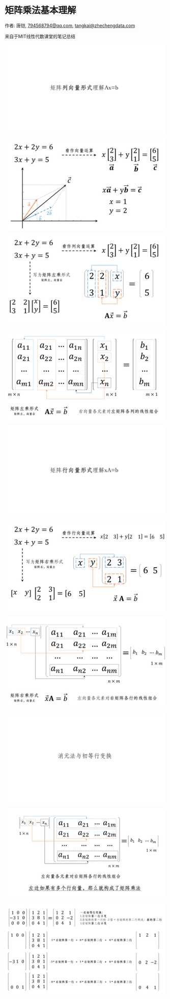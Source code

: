 # 矩阵乘法基本理解

作者: 唐铠, 794568794@qq.com, tangkai@zhechengdata.com

来自于MIT线性代数课堂的笔记总结


![1.png](docs/矩阵乘法基本理解/幻灯片2.PNG)

![1.png](docs/矩阵乘法基本理解/幻灯片3.PNG)

![1.png](docs/矩阵乘法基本理解/幻灯片4.PNG)

![1.png](docs/矩阵乘法基本理解/幻灯片5.PNG)

![1.png](docs/矩阵乘法基本理解/幻灯片6.PNG)

![1.png](docs/矩阵乘法基本理解/幻灯片7.PNG)

![1.png](docs/矩阵乘法基本理解/幻灯片8.PNG)

![1.png](docs/矩阵乘法基本理解/幻灯片9.PNG)

![1.png](docs/矩阵乘法基本理解/幻灯片10.PNG)

![1.png](docs/矩阵乘法基本理解/幻灯片11.PNG)





